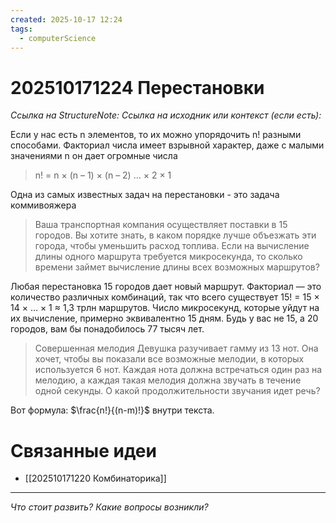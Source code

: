 ```yaml
---
created: 2025-10-17 12:24
tags:
  - computerScience
---
```

# 202510171224 Перестановки

*Ссылка на StructureNote:*
*Ссылка на исходник или контекст (если есть):* 

Если у нас есть n элементов, то их можно упорядочить n! разными способами. Факториал числа имеет взрывной характер, даже с малыми значениями n он дает огромные числа
> n! = n × (n – 1) × (n – 2) … × 2 × 1

Одна из самых известных задач на перестановки -  это задача коммивояжера
> Ваша транспортная компания осуществляет поставки в 15 городов. Вы хотите знать, в каком порядке лучше объезжать эти города, чтобы уменьшить расход топлива. Если на вычисление длины одного маршрута требуется микросекунда, то сколько времени займет вычисление длины всех возможных маршрутов?

Любая перестановка 15 городов дает новый маршрут. Факториал — это количество различных комбинаций, так что всего существует 15! = 15 × 14 × … × 1 ≈ 1,3 трлн маршрутов. Число микросекунд, которые уйдут на их вычисление, примерно эквивалентно 15 дням. Будь у вас не 15, а 20 городов, вам бы понадобилось 77 тысяч лет.

> Совершенная мелодия Девушка разучивает гамму из 13 нот. Она хочет, чтобы вы показали все возможные мелодии, в которых используется 6 нот. Каждая нота должна встречаться один раз на мелодию, а каждая такая мелодия должна звучать в течение одной секунды. О какой продолжительности звучания идет речь?

Вот формула: $\frac{n!}{(n-m)!}$ внутри текста.

# Связанные идеи

- [[202510171220 Комбинаторика]]
---

*Что стоит развить? Какие вопросы возникли?*
